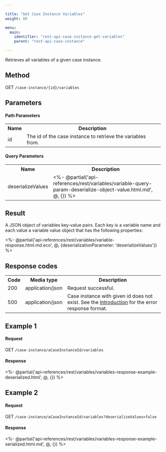 ```yaml
---

title: "Get Case Instance Variables"
weight: 80

menu:
  main:
    identifier: "rest-api-case-instance-get-variables"
    parent: "rest-api-case-instance"

---
```



Retrieves all variables of a given case instance.


Method
------

GET `/case-instance/{id}/variables`


Parameters
----------

#### Path Parameters

<table class="table table-striped">
  <tr>
    <th>Name</th>
    <th>Description</th>
  </tr>
  <tr>
    <td>id</td>
    <td>The id of the case instance to retrieve the variables from.</td>
  </tr>
</table>

#### Query Parameters

<table class="table table-striped">
  <tr>
    <th>Name</th>
    <th>Description</th>
  </tr>
  <tr>
    <td>deserializeValues</td>
    <td>
      <%- @partial('api-references/rest/variables/variable-query-param-deserialize-object-value.html.md', @, {}) %>
    </td>
  </tr>
</table>


Result
------

A JSON object of variables key-value pairs.
Each key is a variable name and each value a variable value object that has the following properties:

<%- @partial('api-references/rest/variables/variable-response.html.md.eco', @, {deserializationParameter: 'deserializeValues'}) %>


Response codes
--------------

<table class="table table-striped">
  <tr>
    <th>Code</th>
    <th>Media type</th>
    <th>Description</th>
  </tr>
  <tr>
    <td>200</td>
    <td>application/json</td>
    <td>Request successful.</td>
  </tr>
  <tr>
    <td>500</td>
    <td>application/json</td>
    <td>Case instance with given id does not exist. See the <a href="ref:#overview-introduction">Introduction</a> for the error response format.</td>
  </tr>
</table>

Example 1
---------

#### Request

GET `/case-instance/aCaseInstanceId/variables`

#### Response

<%- @partial('api-references/rest/variables/variables-response-example-deserialized.html', @, {}) %>

Example 2
---------

#### Request

GET `/case-instance/aCaseInstanceId/variables?deserializeValues=false`

#### Response

<%- @partial('api-references/rest/variables/variables-response-example-serialized.html.md', @, {}) %>
